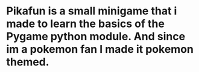# Pikafun is a small minigame that i made to learn the basics of the Pygame python module. And since im a pokemon fan I made it pokemon themed. 
